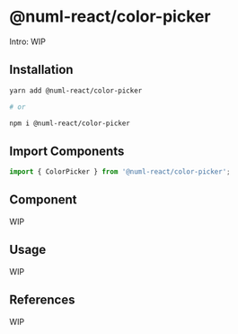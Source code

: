 # @numl-react/color-picker

Intro: WIP

## Installation

```sh
yarn add @numl-react/color-picker

# or

npm i @numl-react/color-picker
```

## Import Components

```jsx
import { ColorPicker } from '@numl-react/color-picker';
```

## Component

WIP

## Usage

WIP

## References

WIP
